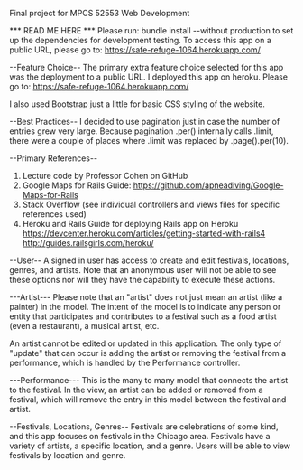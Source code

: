 Final project for MPCS 52553 Web Development

*** READ ME HERE ***
Please run: bundle install --without production to set up the dependencies for development testing.
To access this app on a public URL, please go to: https://safe-refuge-1064.herokuapp.com/

--Feature Choice--
The primary extra feature choice selected for this app was the deployment to a public URL. 
I deployed this app on heroku. Please go to: https://safe-refuge-1064.herokuapp.com/

I also used Bootstrap just a little for basic CSS styling of the website.

--Best Practices--
I decided to use pagination just in case the number of entries grew very large. Because pagination .per() internally calls .limit, there were a couple of places where .limit was replaced by .page().per(10).

--Primary References--
1. Lecture code by Professor Cohen on GitHub
2. Google Maps for Rails Guide: https://github.com/apneadiving/Google-Maps-for-Rails
3. Stack Overflow (see individual controllers and views files for specific references used)
4. Heroku and Rails Guide for deploying Rails app on Heroku
https://devcenter.heroku.com/articles/getting-started-with-rails4
http://guides.railsgirls.com/heroku/

--User--
A signed in user has access to create and edit festivals, locations, genres, and artists. Note that an anonymous user will not be able to see these options nor will they have the capability to execute these actions.

---Artist---
Please note that an "artist" does not just mean an artist (like a painter) in the model. The intent of the model is to indicate any person or entity that participates and contributes to a festival such as a food artist (even a restaurant), a musical artist, etc. 

An artist cannot be edited or updated in this application.  The only type of "update" that can occur is adding the artist or removing the festival from a performance, which is handled by the Performance controller.

---Performance---
This is the many to many model that connects the artist to the festival. In the view, an artist can be added or removed from a festival, which will remove the entry in this model between the festival and artist.

--Festivals, Locations, Genres--
Festivals are celebrations of some kind, and this app focuses on festivals in the Chicago area. Festivals have a variety of artists, a specific location, and a genre. Users will be able to view festivals by location and genre.